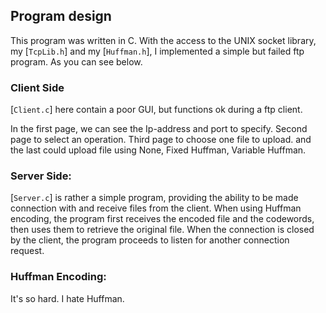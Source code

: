 ## Program design
This program was written in C. With the access to the UNIX socket library, my [`TcpLib.h`] and my [`Huffman.h`], I implemented a simple but failed ftp program. As you can see below.

### Client Side
[`Client.c`] here contain a poor GUI, but functions ok during a ftp client.

In the first page, we can see the Ip-address and port to specify.
Second page to select an operation.
Third page to choose one file to upload.
and the last could upload file using None, Fixed Huffman, Variable Huffman.

### Server Side:

[`Server.c`] is rather a simple program, providing the ability to be made connection with and receive files from the client. When using Huffman encoding, the program first receives the encoded file and the codewords, then uses them to retrieve the original file. When the connection is closed by the client, the program proceeds to listen for another connection request.

### Huffman Encoding:

It's so hard. I hate Huffman.
